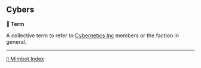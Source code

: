 ## Cybers

**📑 Term**

A collective term to refer to [Cybernetics Inc](<https://zeithalt.github.io/r/cybernetics_inc.html>) members or the faction in general.

-----
[`📑` Mimbot Index](<https://zeithalt.github.io/r/#7b30>)
<!---
keywords: ci
aliases:
-->